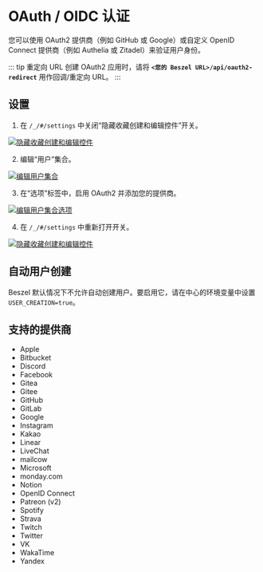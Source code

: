 # OAuth / OIDC 认证

您可以使用 OAuth2 提供商（例如 GitHub 或 Google）或自定义 OpenID Connect 提供商（例如 Authelia 或 Zitadel）来验证用户身份。

::: tip 重定向 URL
创建 OAuth2 应用时，请将 **`<您的 Beszel URL>/api/oauth2-redirect`** 用作回调/重定向 URL。
:::

## 设置

1. 在 `/_/#/settings` 中关闭“隐藏收藏创建和编辑控件”开关。

[![隐藏收藏创建和编辑控件](/image/edit-toggle-off.png)](/image/edit-toggle-off.png)

2. 编辑“用户”集合。

[![编辑用户集合](/image/edit-users-collection.png)](/image/edit-users-collection.png)

3. 在“选项”标签中，启用 OAuth2 并添加您的提供商。

[![编辑用户集合选项](/image/oauth-settings.png)](/image/oauth-settings.png)

4. 在 `/_/#/settings` 中重新打开开关。

[![隐藏收藏创建和编辑控件](/image/edit-toggle-on.png)](/image/edit-toggle-on.png)

## 自动用户创建

Beszel 默认情况下不允许自动创建用户。要启用它，请在中心的环境变量中设置 `USER_CREATION=true`。

## 支持的提供商

- Apple
- Bitbucket
- Discord
- Facebook
- Gitea
- Gitee
- GitHub
- GitLab
- Google
- Instagram
- Kakao
- Linear
- LiveChat
- mailcow
- Microsoft
- monday.com
- Notion
- OpenID Connect
- Patreon (v2)
- Spotify
- Strava
- Twitch
- Twitter
- VK
- WakaTime
- Yandex
